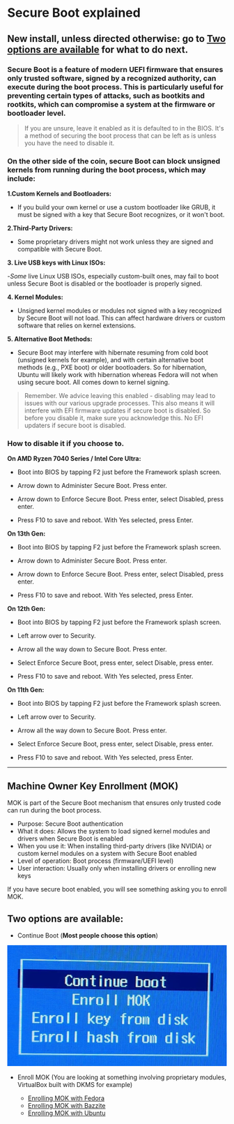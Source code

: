 # Secure Boot explained

## New install, unless directed otherwise: go to [Two options are available](#two-options-are-available) for what to do next.


### Secure Boot is a feature of modern UEFI firmware that ensures only trusted software, signed by a recognized authority, can execute during the boot process. This is particularly useful for preventing certain types of attacks, such as bootkits and rootkits, which can compromise a system at the firmware or bootloader level.

> If you are unsure, leave it enabled as it is defaulted to in the BIOS. It's a method of securing the boot process that can be left as is unless you have the need to disable it.



### On the other side of the coin, secure Boot can block unsigned kernels from running during the boot process, which may include:

**1.Custom Kernels and Bootloaders:**

- If you build your own kernel or use a custom bootloader like GRUB, it must be signed with a key that Secure Boot recognizes, or it won't boot.

**2.Third-Party Drivers:**

- Some proprietary drivers might not work unless they are signed and compatible with Secure Boot.

**3. Live USB keys with Linux ISOs:**

-_Some_ live Linux USB ISOs, especially custom-built ones, may fail to boot unless Secure Boot is disabled or the bootloader is properly signed.

**4. Kernel Modules:**

- Unsigned kernel modules or modules not signed with a key recognized by Secure Boot will not load. This can affect hardware drivers or custom software that relies on kernel extensions.

**5. Alternative Boot Methods:**

- Secure Boot may interfere with hibernate resuming from cold boot (unsigned kernels for example), and with certain alternative boot methods (e.g., PXE boot) or older bootloaders.
So for hibernation, Ubuntu will likely work with hibernation whereas Fedora will not when using secure boot. All comes down to kernel signing. 

> Remember. We advice leaving this enabled - disabling may lead to issues with our various upgrade processes. This also means it will interfere with EFI firmware updates if secure boot is disabled. So before you disable it, make sure you acknowledge this. No EFI updaters if secure boot is disabled.

### How to disable it if you choose to.

**On AMD Ryzen 7040 Series / Intel Core Ultra:**

- Boot into BIOS by tapping F2 just before the Framework splash screen.

- Arrow down to Administer Secure Boot. Press enter.

- Arrow down to Enforce Secure Boot. Press enter, select Disabled, press enter.

- Press F10 to save and reboot. With Yes selected, press Enter.

**On 13th Gen:**

- Boot into BIOS by tapping F2 just before the Framework splash screen.

- Arrow down to Administer Secure Boot. Press enter.

- Arrow down to Enforce Secure Boot. Press enter, select Disabled, press enter.

- Press F10 to save and reboot. With Yes selected, press Enter.

**On 12th Gen:**

- Boot into BIOS by tapping F2 just before the Framework splash screen.

- Left arrow over to Security. 

- Arrow all the way down to Secure Boot. Press enter.

- Select Enforce Secure Boot, press enter, select Disable, press enter.

- Press F10 to save and reboot. With Yes selected, press Enter.

**On 11th Gen:**

- Boot into BIOS by tapping F2 just before the Framework splash screen.

- Left arrow over to Security. 

- Arrow all the way down to Secure Boot. Press enter.

- Select Enforce Secure Boot, press enter, select Disable, press enter.

- Press F10 to save and reboot. With Yes selected, press Enter.

--------------

## Machine Owner Key Enrollment (MOK)

MOK is part of the Secure Boot mechanism that ensures only trusted code can run during the boot process.

- Purpose: Secure Boot authentication
- What it does: Allows the system to load signed kernel modules and drivers when Secure Boot is enabled
- When you use it: When installing third-party drivers (like NVIDIA) or custom kernel modules on a system with Secure Boot enabled
- Level of operation: Boot process (firmware/UEFI level)
- User interaction: Usually only when installing drivers or enrolling new keys

If you have secure boot enabled, you will see something asking you to enroll MOK. 

## Two options are available:

- Continue Boot (**Most people choose this option**)

![Enroll MOK](https://raw.githubusercontent.com/FrameworkComputer/linux-docs/refs/heads/main/misc/images/MOK.jpeg)

- Enroll MOK (You are looking at something involving proprietary modules, VirtualBox built with DKMS for example)

  -   [Enrolling MOK with Fedora](https://docs.fedoraproject.org/en-US/quick-docs/mok-enrollment/)
  -   [Enrolling MOK with Bazzite](https://docs.bazzite.gg/General/Installation_Guide/secure_boot/)
  -   [Enrolling MOK with Ubuntu](https://wiki.ubuntu.com/UEFI/SecureBoot)
